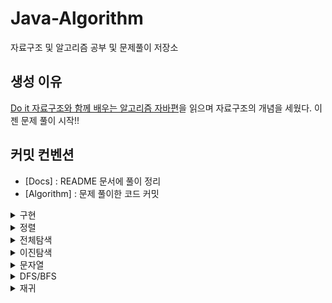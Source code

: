 # Java-Algorithm
자료구조 및 알고리즘 공부 및 문제풀이 저장소

## 생성 이유 
[Do it 자료구조와 함께 배우는 알고리즘 자바편](http://m.yes24.com/goods/detail/60547893)을 읽으며 자료구조의 개념을 세웠다. 이젠 문제 풀이 시작!! 

## 커밋 컨벤션
- [Docs] : README 문서에 풀이 정리
- [Algorithm] : 문제 풀이한 코드 커밋

<details markdown="1">
<summary>구현</summary>

1. [Roman to Integer](https://leetcode.com/problems/roman-to-integer/)
    - [풀이](https://github.com/guswns1659/Java-Algorithm/blob/master/src/leetcodeEasy/RomanToInt.java)
    - HashMap, stack 이용해 문제 풀이
    - 테스트 시작 전 스택을 비워야함! 
2. [Valid Parentheses](https://leetcode.com/problems/roman-to-integer/)
    - [풀이](https://github.com/guswns1659/Java-Algorithm/blob/master/src/leetcodeEasy/ValidBraket.java)
    - 브라켓의 유효성 확인하는 문제. 
    - HashMap, stack 이용해 문제 풀이
    - 테스 시작 전 스택 비우기!!
3. [Min Stack](https://leetcode.com/problems/min-stack/)
    - [풀이](https://github.com/guswns1659/Java-Algorithm/blob/master/src/leetcodeEasy/MinStack.java)
    - 최솟값을 구하는 stack 자료구조 구현 문제.
    - 최솟값을 모아놓는 스택을 하나 더 구현해야 했는데, 나는 stream을 이용...   
4. [Majority Element](https://leetcode.com/problems/majority-element/)
    - [풀이](https://github.com/guswns1659/Java-Algorithm/blob/master/src/leetcodeEasy/MajorityElement.java)
    - 배열 크기의 절반보다 빈도수가 많은 원소 구하기 
    - HashMap의 원소 값 추가하며 구현 : hashMap.merge(key, 1, Integer::sum);
    - more than의 의미는 초과!
5. [Count Primes](https://leetcode.com/problems/count-primes)
    - [풀이](https://github.com/guswns1659/Java-Algorithm/blob/master/src/leetcodeEasy/CountPrimes.java)
    - 양의 정수 n이하 소수의 개수를 구하기
    - Arrays.asList()로 초기화하면 add, remove() 연산 시 unSupportedOperation 예외 발생 
    - Prime인지 계산할 때 <= 주의!! (어딘지 알지?)
6. [Vaild Anagram](https://leetcode.com/problems/valid-anagram)
    - [풀이](https://github.com/guswns1659/Java-Algorithm/blob/master/src/leetcodeEasy/VaildAnagram.java)
    - 두 개의 문자열이 anagram인지 판별하는 문제 
    - char[]는 stream으로 사용하려면 복잡하다. 그냥 for문 쓰기.	
	- replaceFirst()와 replace의 차이는 여러개를 바꾸냐 마느냐의 차이다. 
    - 반복문으로 해결되는 데 굳이 스택을 사용..
7. [나머지 한 점](https://programmers.co.kr/learn/courses/18)
    - [풀이](https://github.com/guswns1659/Java-Algorithm/issues/31)
    - 직사각형의 나머지 한점을 구하는 문제. 
    - 해시를 사용했지만 XOR를 이용하면 A, B, B 있을 때 A를 구하기가 쉽다. 
8. [방 번호](https://www.acmicpc.net/problem/1475)
    - [풀이](https://github.com/guswns1659/Java-Algorithm/issues/40)
9. [프린터 큐](https://www.acmicpc.net/problem/1966)
    - [풀이](https://github.com/guswns1659/Java-Algorithm/issues/41)
10. [에라토스테네스의 체](https://www.acmicpc.net/problem/2960)
    - [풀이](https://github.com/guswns1659/Java-Algorithm/issues/59)

</details>

<details markdown="1">
<summary>정렬</summary>

1. [ATM](https://www.acmicpc.net/problem/11399)
 	- [풀이](https://github.com/guswns1659/Java-Algorithm/commit/b0a3fcff14f2c1e4151401a13bffa8746412a3ba)
	- [동빈나의 알고리즘 풀이전략](https://www.youtube.com/watch?v=ukkLCl9yBvE&t=806s) 영상 본 뒤 그리디 알고리즘 문제 풀이 시작 
	- 일주일만에 다시 알고리즘 공부 시작..! 하루에 한문제는 도전하기!
	- List sort는 Collection.sort() 이용.
2. [동전](https://www.acmicpc.net/problem/11047)
	- [풀이](https://github.com/guswns1659/Java-Algorithm/commit/2e99259e63993451c3fd033342851c6942071085)
	- 금액을 주어진 동전들의 내림차순으로 나눈다. 나눈 몫이 0이 아닐 때 answer추가하고, 0이라면 다른 동전으로 나눈다. 
	- 나머지를 금액으로 초기화하고 반복한다. 
	- Intellij의 모든 code Completion을 끔.
	- 테스트 코드를 작성하지 못해 아쉽다. 
3. [거스름돈](https://www.acmicpc.net/problem/5585)
	- [풀이](https://github.com/guswns1659/Java-Algorithm/commit/5ad82c12b845fa7ec2b0a64680b1588af91c6fb9)
	- 위의 동전문제와 동일 
4. [로프](https://www.acmicpc.net/problem/2217)
	- [풀이](https://github.com/guswns1659/Java-Algorithm/commit/5f27ba9184cd9dabdeea455df95eb5cd0dcf7719)
	- 주어진 여러개의 로프로 들수 있는 최대 중량 구하는 문제 
	- 로프를 오름차순으로 정리한 뒤 작은 값부터 로프의 개수 -1를 곱한다. 
	- 곱한 값 중 최대값이 정답
	- List 오름차순은 Collections.sort(), 내림차순은 Collections.sort(list, Collections.reverseOrder());
5. [30](https://www.acmicpc.net/problem/10610) 
	- [풀이](https://github.com/guswns1659/Java-Algorithm/commit/51a78650334be10040298392c463b7cd870d46b8)
	- 주어진 숫자의 자리수로 가장 큰 30의 배수를 출력, 만들 수 없다면 -1 출력 문제.
	- 자리수에 0이 없는지, 더한 자리수가 3의 배수인지로 확인 가능.
	- 풀이보다 자바 문법익히는 데 시간이 더 걸림. 꾸준히해야 몸에 익을 거 같다.
	- split("") 하면 한 단어씩 끊어진다.
	- 기본형 배열 sort : Arrays.sort() / 역순 : Arrays.sort(list, Collections.reverseOrder()); 다만, 기본자료형 배열은 역순이 안된다.
6. [인턴](https://www.acmicpc.net/problem/2875)
	- [풀이실패](https://github.com/guswns1659/Java-Algorithm/blob/5797e2a98810cffbdcb833136f3f5d2fcd47e7ee/src/backjun/Intern.java)
	- 주어진 남,녀,인턴 참가자로 만들 수 있는 최대 팀 수 구하는 문제 
	- 남 1, 여 2으로 2인 1조. 인턴 참가자는 제외하고 계산해야함.
	- 설계를 잘 못 했는지 반례가 계속 나온다. 추후 도전
7. [잃어버린 괄호](https://www.acmicpc.net/problem/1541)
	- [풀이](https://github.com/guswns1659/Java-Algorithm/commit/f8c73d1d2173bb921cedeca6666c3d90fb8657dc)
	- 괄호가 없는 수식에서 괄호를 사용해서 최소값을 만드는 문제 
	- "+"를 split하려면 split("\\+")라고 적어야함. 예약된 문자라 그렇다고 함. 
	- "-"를 기준으로 괄호를 만들면 된다. 
8. [기타줄](https://www.acmicpc.net/problem/1049)
	- [풀이](https://github.com/guswns1659/Java-Algorithm/blob/master/src/backjun/GuitarString.java)
	- 구매할 기타줄을 패키지와 낱개 가격을 이용해서 최솟값으로 구매하는 문제 
	- 패키지와 낱개의 최솟값을 모은 뒤 아래 경우의 수로 계산해서 그 중 최솟값을 출력하기.
	- 3가지 경우
		- 패키지 최소값으로만 구하기 
		- 낱개로만 구하기
		- 두 개를 섞어서 구하기 
	- 스트림으로 최솟값을 구할 때 : candidate.stream().mapToInt(s -> s).min().getAsInt();
	- getAsInt()가 경고가 뜨는데 어떻게 처리할 지는 고민해보기. 
9. [부등호](https://www.acmicpc.net/problem/2529)
	- [풀이](https://github.com/guswns1659/Java-Algorithm/blob/master/src/backjun/Sign.java)
	- 입력된 값을 파싱하는 코드만 추가
	- 백트래킹, DFS, BFS와 관련된 문제라 개념 공부
	- 인터넷 답안보고 해결
10. [반도체 설계](https://www.acmicpc.net/problem/2352)
	- [풀이](https://github.com/guswns1659/Java-Algorithm/blob/60bf1f774bd9d05ea99e8bf34df1cf64c3fa10b2/src/backjun/N2352.java)
	- LIS(Longest Increasing Subsequence) 문제지만 길이만 같고 배열의 원소는 다름.
	- Arrays.binarySearch() 사용 시 원소가 없으면 들어갈 자리가 음수로 나온다. 대신 들어갈 자리 시작은 1부터 시작.
11. [줄세우기](https://www.acmicpc.net/problem/2631)
	- [풀이](https://github.com/guswns1659/Java-Algorithm/blob/ec8d86011b9983089486ce24ee251852dab19fc0/src/backjun/N2631.java)
	- LIS 변형 문제.
	- 아이들수 - (최장 증가 부분수열의 길이)
12. [먹이사슬](https://www.acmicpc.net/problem/2532)
	- [풀이](https://github.com/guswns1659/Java-Algorithm/blob/886a30ae86f040845d10bf0aa5a0b39aa0c91ea5/src/backjun/N2532.java)
	- LIS 변형 문제.
	- 최장 감소 길이 수열. 
	- 답을 봤지만 이해가 더 필요.
	- Comparable 구현할 때 오름차순일 경우, 값을 비교한 뒤 작으면 -1, 크면 +1. 
	- 내림차순일 경우 값을 비교한 뒤 작으면 +1, 크면 -1.
14. [k번째수](https://programmers.co.kr/learn/courses/30/lessons/42748)
    - [풀이](https://github.com/guswns1659/Java-Algorithm/issues/15)
    - 기본 배열의 정렬을 이해한다면 풀 문제. 	
15. [가장 큰 수](https://programmers.co.kr/learn/courses/30/lessons/42748)
    - [풀이](https://github.com/guswns1659/Java-Algorithm/issues/16)
    - Comparator를 잘 활용해서 풀어야하는 문제. 자릿수 별로 비교해 정렬하는 문제
16. [통계합](https://www.acmicpc.net/problem/2108)
    - [풀이](https://github.com/guswns1659/JuraJura/issues/66)

</details>

<details markdown="1">
<summary>전체탐색</summary>

> 문제 검색 : 문제 링크에 들어가서 각 문제 이름 검색하기 

1. [KiwiJuiceEasy](https://arena.topcoder.com/#/u/practiceCode/14359/13281/11020/2/305508)
	- [풀이](https://github.com/guswns1659/Java-Algorithm/blob/8241ac110e51009ddfdea24cb6f7fa9e65636586/src/topcoder/KiwiJuiceEasy.java)
	- 문제를 차근차근 이해하면서 문제 풀어 보기. 
2. [InterestingParty](https://arena.topcoder.com/#/u/practiceCode/14480/15196/11312/2/307028)
	- [풀이](https://github.com/guswns1659/Java-Algorithm/blob/8ca42c737d4ccbbf07b7a59cf68e77f54861085a/src/topcoder/InterestingParty.java)
	- Arrays.asList()로 List 만들면 add, remove 연산을 사용할 수 없다.
	- 기본 배열 합치려면 Collections으로 만들어야 한다. 
		- List<String> list = new ArrayList<>(Arrays.asList(first));
	- 주어진 배열을 합친 뒤 전체 탐색하는 문제. 
	- HashMap으로 문제 풀이 가능.
3. [Cryptography](https://arena.topcoder.com/#/u/practiceCode/14365/11262/10814/2/305685)
	- [풀이](https://github.com/guswns1659/Java-Algorithm/blob/aee0436dac15f8dfcd64bc6473d80d14bc3ccf46/src/topcoder/Cryptography.java)
	- 전체 탐색 문제
4. [ThePalindrome](https://arena.topcoder.com/#/u/practiceCode/13690/9026/10182/2/299600)
	- [풀이](https://github.com/guswns1659/Java-Algorithm/blob/fdebb0716cf6c5f799c5c644477fc226fb3a96e1/src/topcoder/ThePalindrome.java)
	- 전체 탐색 문제. 
	- 테스트 코드와 디버거의 힘을 알 수 있었던 문제.
5. [FriendScore](https://arena.topcoder.com/#/u/practiceCode/13785/9172/10343/2/300637) 
	- [풀이](https://github.com/guswns1659/Java-Algorithm/blob/37caba2b8d2f2a08e580930a0acb89cf75f66e02/src/topcoder/FriendScore.java)
	- 전체 탐색 문제. 
	- 문제 이해를 위해 그래프를 그려봄.
6. [전화번호 목록](https://programmers.co.kr/learn/courses/30/lessons/42577)
    - [풀이](https://github.com/guswns1659/Java-Algorithm/issues/10)
7. [트리 순회](https://www.acmicpc.net/problem/1991)
    - [풀이](https://github.com/guswns1659/Java-Algorithm/issues/21)
8. [분해합](https://www.acmicpc.net/problem/2231)
    - [풀이](https://github.com/guswns1659/Java-Algorithm/issues/33)
9. [한 줄로 서기](https://www.acmicpc.net/problem/1138)
   	- [풀이]()
10. [덩치](https://www.acmicpc.net/problem/7568)
    - [풀이](https://github.com/guswns1659/Java-Algorithm/issues/34)
11. [영화감독 숌](https://www.acmicpc.net/problem/1436)
    - [풀이](https://github.com/guswns1659/Java-Algorithm/issues/38)
	
</details>

<details markdown="1">
<summary>이진탐색</summary>

1. [공유기설치](https://www.acmicpc.net/problem/2110)
	- [풀이](https://github.com/guswns1659/Java-Algorithm/issues/1)
2. [나무자르기](https://www.acmicpc.net/problem/2805)
    - [풀이](https://github.com/guswns1659/Java-Algorithm/issues/2)
3. [숫자카드](https://www.acmicpc.net/problem/10815)
    - [풀이](https://github.com/guswns1659/Java-Algorithm/issues/3)
4. [랜선자르기](https://www.acmicpc.net/problem/1654)
    - [풀이](https://github.com/guswns1659/Java-Algorithm/issues/4)

</details>

<details markdown="1">
<summary>문자열</summary>

1. [괄호](https://www.acmicpc.net/problem/9012)
    - [풀이](https://github.com/guswns1659/Java-Algorithm/issues/7)
    - 스택 이용해서 푸는 괄호 문제
2. [IOIOI](https://www.acmicpc.net/problem/5525)
    - [풀이](https://github.com/guswns1659/Java-Algorithm/issues/8)
    - 문자열 패턴 알고리즘 문제 

</details>

<details markdown="1">
<summary>DFS/BFS</summary>

1. [타켓넘버](https://programmers.co.kr/learn/courses/30/lessons/43165)
    - [풀이](https://github.com/guswns1659/Java-Algorithm/issues/11)
    - BFS 기본 문제. 개념만으로는 풀 수 없고 응용을 해야 한다.
2. [네트워크](https://programmers.co.kr/learn/courses/30/lessons/43162)
    - [풀이](https://github.com/guswns1659/Java-Algorithm/issues/12)
    - Union-Find를 이용한 문제.
3. [DFS와 BFS](https://www.acmicpc.net/problem/1260)
    - [풀이](https://github.com/guswns1659/Java-Algorithm/issues/13)
    - 주어진 정점간의 관계를 이차원 배열로 표현한 뒤 dfs, bfs
4. [바이러스](https://www.acmicpc.net/problem/2606)
    - [풀이](https://github.com/guswns1659/Java-Algorithm/issues/14)
    - Union-Find를 조금 응용한 문제
5. [미로찾기](https://www.acmicpc.net/problem/2178)
    - [풀이](https://github.com/guswns1659/Java-Algorithm/issues/22)
    - DFS를 큐로 구현하는 기본 문제
6. [그림](https://www.acmicpc.net/problem/1926)
    - [풀이](https://github.com/guswns1659/Java-Algorithm/issues/24)
    - DFS를 응용한 문제
7. [토마토](https://www.acmicpc.net/problem/7576)
    - [풀이](https://github.com/guswns1659/Java-Algorithm/issues/25)
    - 여러 시작점이 있는 DFS 문제
8. [불!](https://www.acmicpc.net/problem/4179)
    - [풀이](https://github.com/guswns1659/Java-Algorithm/issues/27)
    - 시작점이 다른 종류인 DFS 문제
9. [숨바꼭질](https://www.acmicpc.net/problem/1697)
    - [풀이](https://github.com/guswns1659/Java-Algorithm/issues/28)
    - 1차원 배열 BFS 문제
10. [단지번호붙이기](https://www.acmicpc.net/problem/2667)
    - [풀이](https://github.com/guswns1659/Java-Algorithm/issues/30)
    - 여러 시작점이 있지만 서로 구분해야 하는 문제
11. [적록색약](https://www.acmicpc.net/problem/10026)
    - [풀이](https://github.com/guswns1659/Java-Algorithm/issues/32)
    - 여러 시작점이 있고 시작점의 유형을 구분해야 하는 문제 
12. [CrazyBot](https://arena.topcoder.com/#/u/practiceProblemList) 
  	- [풀이](https://github.com/guswns1659/Java-Algorithm/commit/dabd86c2d42131b2af45e1ac87dc3104809af622)
   	- DFS이용한 전체 탐색 문제.
   	- 좌표 방향에 대한 이해가 오래걸렸던 문제.
13. [유기농배추](https://www.acmicpc.net/problem/1012)
    - [풀이](https://github.com/guswns1659/Java-Algorithm/issues/35)
    - 가로가 먼저 입력되니까 행과 열을 반대로 잘 처리해야하는 문제
14. [연결 요소의 개수](https://www.acmicpc.net/problem/11724)
    - [풀이](https://github.com/guswns1659/Java-Algorithm/issues/42)
    - 평범한 union-find 문제

</details>

<details markdown="1">
<summary>재귀</summary>

1. [0 만들기](https://www.acmicpc.net/problem/7490)
    - [풀이](https://github.com/guswns1659/Java-Algorithm/issues/60)

</details>
